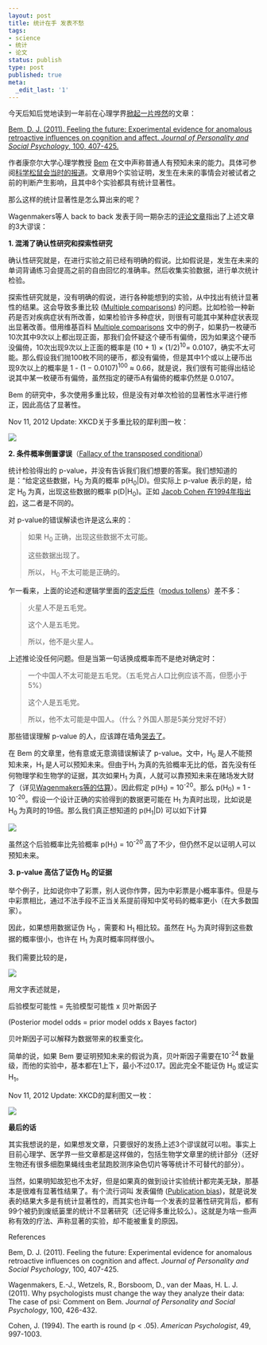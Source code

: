 ```yaml
---
layout: post
title: 统计在手 发表不愁
tags:
- science
- 统计
- 论文
status: publish
type: post
published: true
meta:
  _edit_last: '1'
---
```

今天后知后觉地读到一年前在心理学界<a href="http://www.nytimes.com/2011/01/06/science/06esp.htm" target="_blank">掀起一片哗然</a>的文章：

<a href="http://psycnet.apa.org/journals/psp/100/3/407/" target="_blank">Bem, D. J. (2011). Feeling the future: Experimental evidence for anomalous retroactive influences on cognition and affect. <em>Journal of Personality and Social Psychology</em>, 100, 407-425.</a>

作者康奈尔大学心理学教授 <a href="http://www.psych.cornell.edu/people/Faculty/djb5.html" target="_blank">Bem</a> 在文中声称普通人有预知未来的能力。具体可参阅<a href="http://songshuhui.net/archives/52911" target="_blank">科学松鼠会当时的报道</a>。文章用9个实验证明，发生在未来的事情会对被试者之前的判断产生影响，且其中8个实验都具有统计显著性。

那么这样的统计显著性是怎么算出来的呢？

Wagenmakers等人 back to back 发表于同一期杂志的<a href="http://psycnet.apa.org/journals/psp/100/3/426/" target="_blank">评论文章</a>指出了上述文章的3大谬误：

<strong>1. 混淆了确认性研究和探索性研究</strong>

确认性研究就是，在进行实验之前已经有明确的假说。比如假说是，发生在未来的单词背诵练习会提高之前的自由回忆的准确率。然后收集实验数据，进行单次统计检验。

探索性研究就是，没有明确的假说，进行各种能想到的实验，从中找出有统计显著性的结果。这会导致多重比较 (<a href="http://en.wikipedia.org/wiki/Multiple_comparisons#Practical_examples" target="_blank">Multiple comparisons</a>) 的问题。比如检验一种新药是否对疾病症状有所改善，如果检验许多种症状，则很有可能其中某种症状表现出显著改善。借用维基百科 <a href="http://en.wikipedia.org/wiki/Multiple_comparisons#Practical_examples" target="_blank">Multiple comparisons</a> 文中的例子，如果扔一枚硬币10次其中9次以上都出现正面，那我们会怀疑这个硬币有偏倚，因为如果这个硬币没偏倚，10次出现9次以上正面的概率是 (10 + 1) × (1/2)<sup>10</sup>= 0.0107，确实不太可能。那么假设我们抛100枚不同的硬币，都没有偏倚，但是其中1个或以上硬币出现9次以上的概率是 1 - (1 − 0.0107)<sup>100</sup> ≈ 0.66，就是说，我们很有可能得出结论说其中某一枚硬币有偏倚，虽然指定的硬币A有偏倚的概率仍然是 0.0107。

Bem 的研究中，多次使用多重比较，但是没有对单次检验的显著性水平进行修正，因此高估了显著性。

Nov 11, 2012 Update: XKCD关于多重比较的犀利图一枚：


![](http://imgs.xkcd.com/comics/significant.png)


<strong>2. 条件概率倒置谬误</strong>（<a href="http://rationalwiki.org/wiki/Fallacy_of_the_transposed_conditional" target="_blank">Fallacy of the transposed conditional</a>）

统计检验得出的 p-value，并没有告诉我们我们想要的答案。我们想知道的是：“给定这些数据，H<sub>0 </sub>为真的概率 p(H<sub>0</sub>|D)。但实际上 p-value 表示的是，给定 H<sub>0 </sub>为真，出现这些数据的概率 p(D|H<sub>0</sub>)。正如 <a href="http://ist-socrates.berkeley.edu/~maccoun/PP279_Cohen1.pdf" target="_blank">Jacob Cohen 在1994年指出的</a>，这二者是不同的。

对 p-value的错误解读也许是这么来的：
<blockquote>如果 H<sub>0 </sub>正确，出现这些数据不太可能。

这些数据出现了。

所以， H<sub>0 </sub>不太可能是正确的。</blockquote>
乍一看来，上面的论述和逻辑学里面的<a href="http://zh.wikipedia.org/wiki/%E5%90%A6%E5%AE%9A%E5%BE%8C%E4%BB%B6" target="_blank">否定后件</a>（<a href="http://en.wikipedia.org/wiki/Modus_tollens" target="_blank">modus tollens</a>）差不多：
<blockquote>火星人不是五毛党。

这个人是五毛党。

所以，他不是火星人。</blockquote>
上述推论没任何问题。但是当第一句话换成概率而不是绝对确定时：
<blockquote>一个中国人不太可能是五毛党。（五毛党占人口比例应该不高，但愿小于5%）

这个人是五毛党。

所以，他不太可能是中国人。（什么？外国人那是5美分党好不好）</blockquote>
那些错误理解 p-value 的人，应该蹲在墙角<a href="http://mark.reid.name/iem/the-earth-is-round.html" target="_blank">哭去了</a>。

在 Bem 的文章里，他有意或无意滴错误解读了 p-value。文中，H<sub>0 </sub>是人不能预知未来，H<sub>1 </sub>是人可以预知未来。但由于H<sub>1 </sub>为真的先验概率无比的低，首先没有任何物理学和生物学的证据，其次如果H<sub>1 </sub>为真，人就可以靠预知未来在赌场发大财了（详见<a href="http://commonsenseatheism.com/wp-content/uploads/2010/11/Wagenmakers-Why-Psychologists-Must-Change-the-Way-They-Analyze-Their-Data.pdf" target="_blank">Wagenmakers等的估算</a>）。因此假定 p(H<sub>1</sub>) = 10<sup>-20</sup>。那么 p(H<sub>0</sub>) = 1 - 10<sup>-20</sup>。假设一个设计正确的实验得到的数据更可能在 H<sub>1 </sub>为真时出现，比如说是 H<sub>0 </sub>为真时的19倍。那么我们真正想知道的 p(H<sub>1</sub>|D) 可以如下计算


![](https://dl.dropboxusercontent.com/u/308058/blogimages/2012/07/Screen-Shot-2012-07-05-at-1.58.41-AM.png)


虽然这个后验概率比先验概率 p(H<sub>1</sub>) = 10<sup>-20 </sup>高了不少，但仍然不足以证明人可以预知未来。

<strong>3. p-value 高估了证伪 H<sub>0 </sub>的证据</strong>

举个例子，比如说你中了彩票，别人说你作弊，因为中彩票是小概率事件。但是与中彩票相比，通过不法手段不正当关系提前得知中奖号码的概率更小（在大多数国家）。

因此，如果想用数据证伪 H<sub>0 </sub>，需要和 H<sub>1 </sub>相比较。虽然在 H<sub>0 </sub>为真时得到这些数据的概率很小，也许在 H<sub>1 </sub>为真时概率同样很小。

我们需要比较的是，


![](https://dl.dropboxusercontent.com/u/308058/blogimages/2012/07/Screen-Shot-2012-07-05-at-2.29.47-AM.png)


用文字表述就是，

后验模型可能性 = 先验模型可能性 x 贝叶斯因子

(Posterior model odds = prior model odds x Bayes factor)

贝叶斯因子可以解释为数据带来的权重变化。

简单的说，如果 Bem 要证明预知未来的假说为真，贝叶斯因子需要在10<sup>-24 </sup>数量级，而他的实验中，基本都在1上下，最小不过0.17。因此完全不能证伪 H<sub>0 </sub>或证实 H<sub>1</sub>。

Nov 11, 2012 Update: XKCD的犀利图又一枚：


![](http://imgs.xkcd.com/comics/frequentists_vs_bayesians.png)

<strong>最后的话</strong>

其实我想说的是，如果想发文章，只要很好的发扬上述3个谬误就可以啦。事实上目前心理学、医学界一些文章都是这样做的，包括生物学文章里的统计部分（还好生物还有很多细胞果蝇线虫老鼠跑胶测序染色切片等等统计不可替代的部分）。

当然，如果明知故犯也不太好，但是如果真的做到设计实验统计都完美无缺，那基本是很难有显著性结果了。有个流行词叫 发表偏倚 (<a href="http://en.wikipedia.org/wiki/Publication_bias" target="_blank">Publication bias</a>)，就是说发表的结果大多是有统计显著性的，而其实也许每一个发表的显著性研究背后，都有99个被扔到废纸篓里的统计不显著研究（还记得多重比较么）。这就是为啥一些声称有效的疗法、声称显著的实验，却不能被重复的原因。

References

Bem, D. J. (2011). Feeling the future: Experimental evidence for anomalous retroactive influences on cognition and affect. <em>Journal of Personality and Social Psychology</em>, 100, 407-425.

Wagenmakers, E.-J., Wetzels, R., Borsboom, D., van der Maas, H. L. J. (2011). Why psychologists must change the way they analyze their data: The case of psi: Comment on Bem. <em>Journal of Personality and Social Psychology</em>, 100, 426-432.

Cohen, J. (1994). The earth is round (p &lt; .05). <em>American Psychologist</em>, 49, 997-1003.
